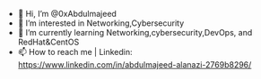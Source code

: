 - 👋 Hi, I’m @0xAbdulmajeed
- 👀 I’m interested in Networking,Cybersecurity
- 🌱 I’m currently learning Networking,cybersecurity,DevOps, and RedHat&CentOS
- 📫 How to reach me | Linkedin: https://www.linkedin.com/in/abdulmajeed-alanazi-2769b8296/ 

<!---
0xAbdulmajeed/0xAbdulmajeed is a ✨ special ✨ repository because its `README.md` (this file) appears on your GitHub profile.
You can click the Preview link to take a look at your changes.
--->
